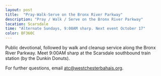 ```yaml
---
layout: post
title:  "Pray-Walk-Serve on the Bronx River Parkway"
description: "Pray / Walk / Serve on the Bronx River Parkway"
location: Scarsdale
time: "Alternate Sundays, 9:00AM sharp. Next event October 17"
color: BF360C
---
```

Public devotional, followed by walk and cleanup service along the
Bronx River Parkway. Meet 9:00AM sharp at the Scarsdale southbound
train station (by the Dunkin Donuts). 

For further questions, email <atc@westchesterbahais.org>.

